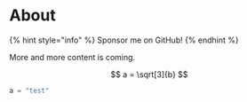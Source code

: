 # About

{% hint style="info" %}
Sponsor me on GitHub!
{% endhint %}

More and more content is coming.

$$
a = \sqrt[3]{b}
$$

```python
a = "test"
```

